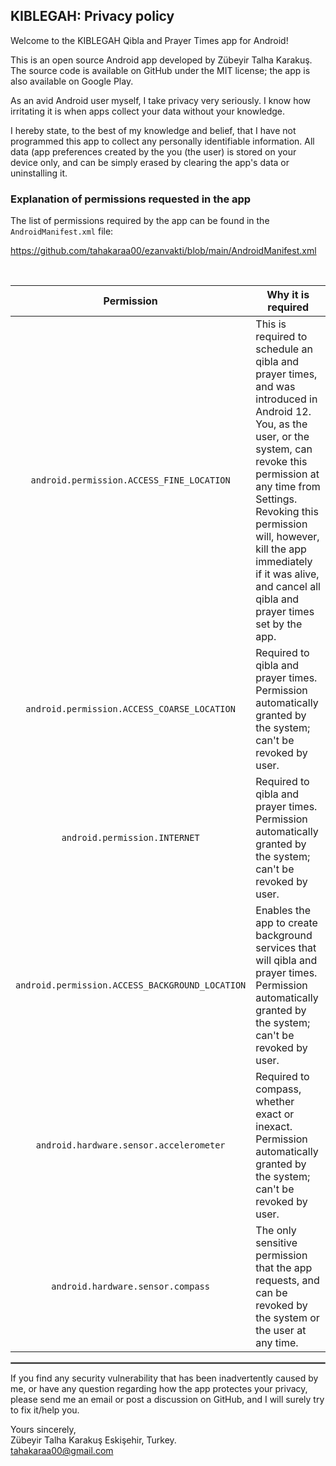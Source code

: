 ## KIBLEGAH: Privacy policy

Welcome to the KIBLEGAH Qibla and Prayer Times app for Android!

This is an open source Android app developed by Zübeyir Talha Karakuş. The source code is available on GitHub under the MIT license; the app is also available on Google Play.

As an avid Android user myself, I take privacy very seriously.
I know how irritating it is when apps collect your data without your knowledge.

I hereby state, to the best of my knowledge and belief, that I have not programmed this app to collect any personally identifiable information. All data (app preferences created by the you (the user) is stored on your device only, and can be simply erased by clearing the app's data or uninstalling it.

### Explanation of permissions requested in the app

The list of permissions required by the app can be found in the `AndroidManifest.xml` file:

https://github.com/tahakaraa00/ezanvakti/blob/main/AndroidManifest.xml

<br/>

| Permission | Why it is required |
| :---: | --- |
| `android.permission.ACCESS_FINE_LOCATION` | This is required to schedule an qibla and prayer times, and was introduced in Android 12. You, as the user, or the system, can revoke this permission at any time from Settings. Revoking this permission will, however, kill the app immediately if it was alive, and cancel all qibla and prayer times set by the app. |
| `android.permission.ACCESS_COARSE_LOCATION` | Required to qibla and prayer times. Permission automatically granted by the system; can't be revoked by user. |
| `android.permission.INTERNET`  | Required to qibla and prayer times. Permission automatically granted by the system; can't be revoked by user. |
| `android.permission.ACCESS_BACKGROUND_LOCATION` | Enables the app to create background services that will qibla and prayer times. Permission automatically granted by the system; can't be revoked by user. |
| `android.hardware.sensor.accelerometer` | Required to compass, whether exact or inexact. Permission automatically granted by the system; can't be revoked by user. |
| `android.hardware.sensor.compass` | The only sensitive permission that the app requests, and can be revoked by the system or the user at any time.  |


 <hr style="border:1px solid gray">

If you find any security vulnerability that has been inadvertently caused by me, or have any question regarding how the app protectes your privacy, please send me an email or post a discussion on GitHub, and I will surely try to fix it/help you.

Yours sincerely,  
Zübeyir Talha Karakuş 
Eskişehir, Turkey.  
tahakaraa00@gmail.com
